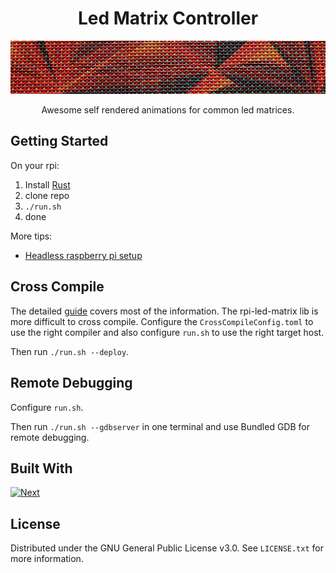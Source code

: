 <!-- PROJECT HEADER -->
<div align="center">
  <h1 align="center">Led Matrix Controller</h1>
  <img src="images/ledMatrix.jpg" alt="Led Matrix Banner">
  <p align="center">
    Awesome self rendered animations for common led matrices.
  </p>
</div>

## Getting Started

On your rpi:
1. Install [Rust][Rust-installation-guide]
2. clone repo
3. ```./run.sh```
4. done

More tips:
- [Headless raspberry pi setup][Headless-rpi-setup]

## Cross Compile

The detailed [guide][Rust-cross-compile] covers most of the information.
The rpi-led-matrix lib is more difficult to cross compile.
Configure the ```CrossCompileConfig.toml``` to use the right compiler
and also configure ```run.sh``` to use the right target host.

Then run
```./run.sh --deploy```.

## Remote Debugging

Configure ```run.sh```.

Then run ```./run.sh --gdbserver``` in one terminal
and use Bundled GDB for remote debugging.

## Built With
[![Next][Rust]][Rust-url]

## License
Distributed under the GNU General Public License v3.0. See `LICENSE.txt` for more information.


<!-- MARKDOWN LINKS & IMAGES
Banner: https://torange.biz/photofxnew/207/HD/polygonal-red-metal-texture-led-207754.jpg
-->
[Rust]: https://img.shields.io/badge/rust-000000?style=for-the-badge&logo=rust&logoColor=white
[Rust-url]: https://www.rust-lang.org/
[Headless-rpi-setup]: https://www.tomshardware.com/reviews/raspberry-pi-headless-setup-how-to,6028.html
[Rust-installation-guide]: https://www.rust-lang.org/tools/install
[Rust-cross-compile]: https://github.com/japaric/rust-cross/blob/master/README.md

